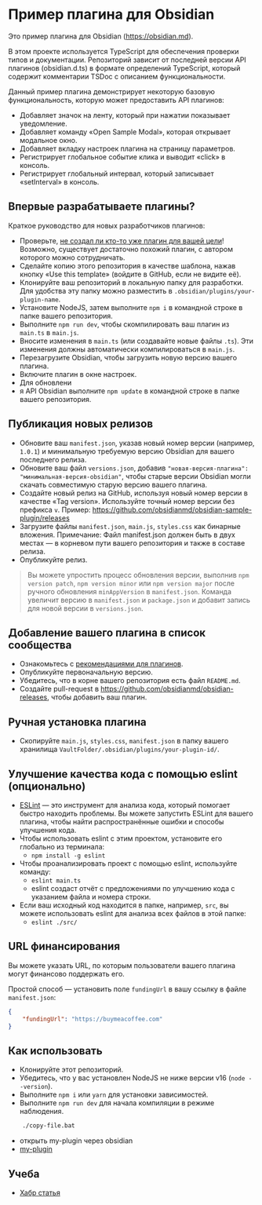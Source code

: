 # Пример плагина для Obsidian

Это пример плагина для Obsidian (https://obsidian.md).

В этом проекте используется TypeScript для обеспечения проверки типов и документации.
Репозиторий зависит от последней версии API плагинов (obsidian.d.ts) в формате определений TypeScript, который содержит комментарии TSDoc с описанием функциональности.

Данный пример плагина демонстрирует некоторую базовую функциональность, которую может предоставить API плагинов:
- Добавляет значок на ленту, который при нажатии показывает уведомление.
- Добавляет команду «Open Sample Modal», которая открывает модальное окно.
- Добавляет вкладку настроек плагина на страницу параметров.
- Регистрирует глобальное событие клика и выводит «click» в консоль.
- Регистрирует глобальный интервал, который записывает «setInterval» в консоль.

## Впервые разрабатываете плагины?

Краткое руководство для новых разработчиков плагинов:

- Проверьте, [не создал ли кто-то уже плагин для вашей цели](https://obsidian.md/plugins)! Возможно, существует достаточно похожий плагин, с автором которого можно сотрудничать.
- Сделайте копию этого репозитория в качестве шаблона, нажав кнопку «Use this template» (войдите в GitHub, если не видите её).
- Клонируйте ваш репозиторий в локальную папку для разработки. Для удобства эту папку можно разместить в `.obsidian/plugins/your-plugin-name`.
- Установите NodeJS, затем выполните `npm i` в командной строке в папке вашего репозитория.
- Выполните `npm run dev`, чтобы скомпилировать ваш плагин из `main.ts` в `main.js`.
- Вносите изменения в `main.ts` (или создавайте новые файлы `.ts`). Эти изменения должны автоматически компилироваться в `main.js`.
- Перезагрузите Obsidian, чтобы загрузить новую версию вашего плагина.
- Включите плагин в окне настроек.
- Для обновлени
- я API Obsidian выполните `npm update` в командной строке в папке вашего репозитория.

## Публикация новых релизов

- Обновите ваш `manifest.json`, указав новый номер версии (например, `1.0.1`) и минимальную требуемую версию Obsidian для вашего последнего релиза.
- Обновите ваш файл `versions.json`, добавив `"новая-версия-плагина": "минимальная-версия-obsidian"`, чтобы старые версии Obsidian могли скачать совместимую старую версию вашего плагина.
- Создайте новый релиз на GitHub, используя новый номер версии в качестве «Tag version». Используйте точный номер версии без префикса `v`. Пример: https://github.com/obsidianmd/obsidian-sample-plugin/releases
- Загрузите файлы `manifest.json`, `main.js`, `styles.css` как бинарные вложения. Примечание: Файл manifest.json должен быть в двух местах — в корневом пути вашего репозитория и также в составе релиза.
- Опубликуйте релиз.

> Вы можете упростить процесс обновления версии, выполнив `npm version patch`, `npm version minor` или `npm version major` после ручного обновления `minAppVersion` в `manifest.json`.
> Команда увеличит версию в `manifest.json` и `package.json` и добавит запись для новой версии в `versions.json`.

## Добавление вашего плагина в список сообщества

- Ознакомьтесь с [рекомендациями для плагинов](https://docs.obsidian.md/Plugins/Releasing/Plugin+guidelines).
- Опубликуйте первоначальную версию.
- Убедитесь, что в корне вашего репозитория есть файл `README.md`.
- Создайте pull-request в https://github.com/obsidianmd/obsidian-releases, чтобы добавить ваш плагин.

## Ручная установка плагина

- Скопируйте `main.js`, `styles.css`, `manifest.json` в папку вашего хранилища `VaultFolder/.obsidian/plugins/your-plugin-id/`.

## Улучшение качества кода с помощью eslint (опционально)

- [ESLint](https://eslint.org/) — это инструмент для анализа кода, который помогает быстро находить проблемы. Вы можете запустить ESLint для вашего плагина, чтобы найти распространённые ошибки и способы улучшения кода.
- Чтобы использовать eslint с этим проектом, установите его глобально из терминала:
	- `npm install -g eslint`
- Чтобы проанализировать проект с помощью eslint, используйте команду:
	- `eslint main.ts`
	- eslint создаст отчёт с предложениями по улучшению кода с указанием файла и номера строки.
- Если ваш исходный код находится в папке, например, `src`, вы можете использовать eslint для анализа всех файлов в этой папке:
	- `eslint ./src/`

## URL финансирования

Вы можете указать URL, по которым пользователи вашего плагина могут финансово поддержать его.

Простой способ — установить поле `fundingUrl` в вашу ссылку в файле `manifest.json`:

```json
{
    "fundingUrl": "https://buymeacoffee.com"
}
```

## Как использовать

- Клонируйте этот репозиторий.
- Убедитесь, что у вас установлен NodeJS не ниже версии v16 (`node --version`).
- Выполните `npm i` или `yarn` для установки зависимостей.
- Выполните `npm run dev` для начала компиляции в режиме наблюдения.
```bash
	./copy-file.bat
```
- открыть my-plugin через obsidian
- [my-plugin](obsidian://open?vault=my-plugin)


## Учеба
- [Хабр статья](https://habr.com/ru/articles/861230/)
